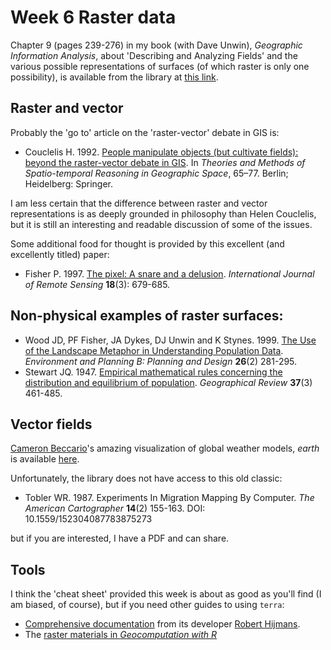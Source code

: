 # Week 6 Raster data
Chapter 9 (pages 239-276) in my book (with Dave Unwin), _Geographic Information Analysis_, about 'Describing and Analyzing Fields' and the various possible representations of surfaces (of which raster is only one possibility), is available from the library at [this link](https://onlinelibrary.wiley.com/doi/book/10.1002/9780470549094).

## Raster and vector
Probably the 'go to' article on the 'raster-vector' debate in GIS is:

+ Couclelis H. 1992. [People manipulate objects (but cultivate fields): beyond the raster-vector debate in GIS](https://dx.doi.org/10.1007/3-540-55966-3_3). In _Theories and Methods of Spatio-temporal Reasoning in Geographic Space_, 65–77. Berlin; Heidelberg: Springer.

I am less certain that the difference between raster and vector representations is as deeply grounded in philosophy than Helen Couclelis, but it is still an interesting and readable discussion of some of the issues.

Some additional food for thought is provided by this excellent (and excellently titled) paper:

+ Fisher P. 1997. [The pixel: A snare and a delusion](https://dx.doi.org/10.1080/014311697219015). _International Journal of Remote Sensing_ **18**(3): 679-685.

## Non-physical examples of raster surfaces:
+ Wood JD, PF Fisher, JA Dykes, DJ Unwin and K Stynes. 1999. [The Use of the Landscape Metaphor in Understanding Population Data](https://dx.doi.org/10.1068/b4122). _Environment and Planning B: Planning and Design_ **26**(2) 281-295. 
+ Stewart JQ. 1947. [Empirical mathematical rules concerning the distribution and equilibrium of population](https://www.jstor.org/stable/211132). _Geographical Review_ **37**(3) 461-485.

## Vector fields
[Cameron Beccario](https://github.com/cambecc)'s amazing visualization of global weather models,  _earth_ is available [here](http://earth.nullschool.net/). 

Unfortunately, the library does not have access to this old classic:

+ Tobler WR. 1987. Experiments In Migration Mapping By Computer. _The American Cartographer_ **14**(2) 155-163. DOI: 10.1559/152304087783875273

but if you are interested, I have a PDF and can share.

## Tools
I think the 'cheat sheet' provided this week is about as good as you'll find (I am biased, of course), but if you need other guides to using `terra`:

+ [Comprehensive documentation](https://rspatial.org/pkg/index.html) from its developer [Robert Hijmans](https://desp.ucdavis.edu/people/robert-j-hijmans).
+ The [raster materials in _Geocomputation with R_](https://r.geocompx.org/raster-vector.html) 



